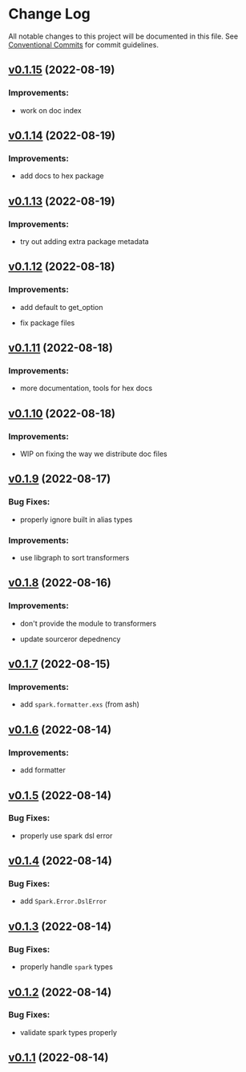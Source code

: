 # Change Log

All notable changes to this project will be documented in this file.
See [Conventional Commits](Https://conventionalcommits.org) for commit guidelines.

<!-- changelog -->

## [v0.1.15](https://github.com/ash-project/spark/compare/v0.1.14...v0.1.15) (2022-08-19)




### Improvements:

* work on doc index

## [v0.1.14](https://github.com/ash-project/spark/compare/v0.1.13...v0.1.14) (2022-08-19)




### Improvements:

* add docs to hex package

## [v0.1.13](https://github.com/ash-project/spark/compare/v0.1.12...v0.1.13) (2022-08-19)




### Improvements:

* try out adding extra package metadata

## [v0.1.12](https://github.com/ash-project/spark/compare/v0.1.11...v0.1.12) (2022-08-18)




### Improvements:

* add default to get_option

* fix package files

## [v0.1.11](https://github.com/ash-project/spark/compare/v0.1.10...v0.1.11) (2022-08-18)




### Improvements:

* more documentation, tools for hex docs

## [v0.1.10](https://github.com/ash-project/spark/compare/v0.1.9...v0.1.10) (2022-08-18)




### Improvements:

* WIP on fixing the way we distribute doc files

## [v0.1.9](https://github.com/ash-project/spark/compare/v0.1.8...v0.1.9) (2022-08-17)




### Bug Fixes:

* properly ignore built in alias types

### Improvements:

* use libgraph to sort transformers

## [v0.1.8](https://github.com/ash-project/spark/compare/v0.1.7...v0.1.8) (2022-08-16)




### Improvements:

* don't provide the module to transformers

* update sourceror depednency

## [v0.1.7](https://github.com/ash-project/spark/compare/v0.1.6...v0.1.7) (2022-08-15)




### Improvements:

* add `spark.formatter.exs` (from ash)

## [v0.1.6](https://github.com/ash-project/spark/compare/v0.1.5...v0.1.6) (2022-08-14)




### Improvements:

* add formatter

## [v0.1.5](https://github.com/ash-project/spark/compare/v0.1.4...v0.1.5) (2022-08-14)




### Bug Fixes:

* properly use spark dsl error

## [v0.1.4](https://github.com/ash-project/spark/compare/v0.1.3...v0.1.4) (2022-08-14)




### Bug Fixes:

* add `Spark.Error.DslError`

## [v0.1.3](https://github.com/ash-project/spark/compare/v0.1.2...v0.1.3) (2022-08-14)




### Bug Fixes:

* properly handle `spark` types

## [v0.1.2](https://github.com/ash-project/spark/compare/v0.1.1...v0.1.2) (2022-08-14)




### Bug Fixes:

* validate spark types properly

## [v0.1.1](https://github.com/ash-project/spark/compare/v0.1.1...v0.1.1) (2022-08-14)



